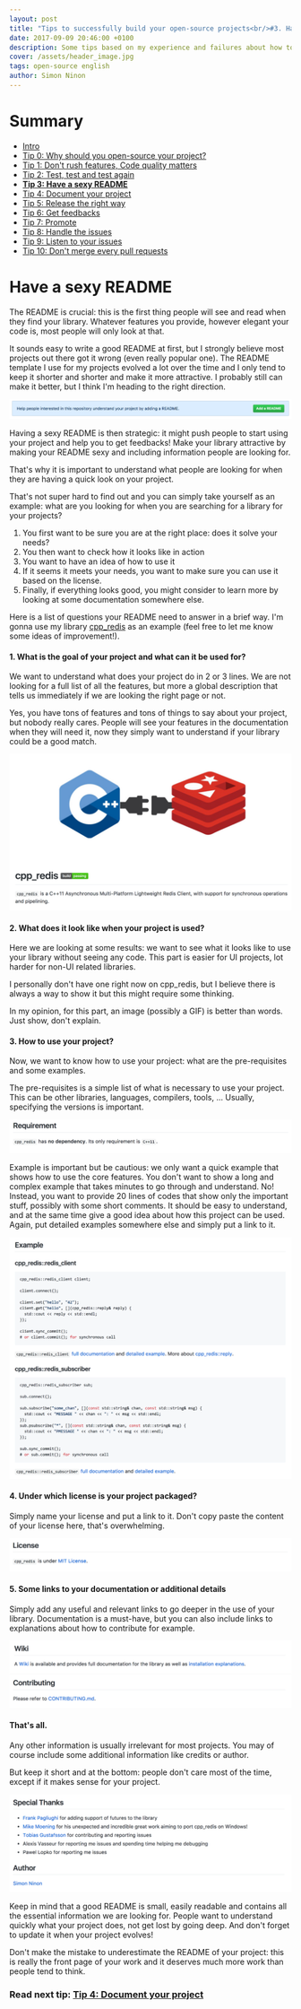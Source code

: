 ```yaml
---
layout: post
title: "Tips to successfully build your open-source projects<br/>#3. Have a sexy README"
date: 2017-09-09 20:46:00 +0100
description: Some tips based on my experience and failures about how to successfully build an open-source project
cover: /assets/header_image.jpg
tags: open-source english
author: Simon Ninon
---
```


# Summary
* [Intro](/2017/09/09/tips-to-build-your-open-source-projects-intro.html)
* [Tip 0: Why should you open-source your project?](/2017/09/09/tips-to-build-your-open-source-projects-tip00-why.html)
* [Tip 1: Don't rush features, Code quality matters](/2017/09/09/tips-to-build-your-open-source-projects-tip01-quality.html)
* [Tip 2: Test, test and test again](/2017/09/09/tips-to-build-your-open-source-projects-tip02-test.html)
* **[Tip 3: Have a sexy README](/2017/09/09/tips-to-build-your-open-source-projects-tip03-sexy-readme.html)**
* [Tip 4: Document your project](/2017/09/09/tips-to-build-your-open-source-projects-tip04-document.html)
* [Tip 5: Release the right way](/2017/09/09/tips-to-build-your-open-source-projects-tip05-release.html)
* [Tip 6: Get feedbacks](/2017/09/09/tips-to-build-your-open-source-projects-tip06-feedbacks.html)
* [Tip 7: Promote](/2017/09/09/tips-to-build-your-open-source-projects-tip07-promote.html)
* [Tip 8: Handle the issues](/2017/09/09/tips-to-build-your-open-source-projects-tip08-handle-issues.html)
* [Tip 9: Listen to your issues](/2017/09/09/tips-to-build-your-open-source-projects-tip09-listen-issues.html)
* [Tip 10: Don't merge every pull requests](/2017/09/09/tips-to-build-your-open-source-projects-tip10-pull-requests.html)


# Have a sexy README
The README is crucial: this is the first thing people will see and read when they find your library.
Whatever features you provide, however elegant your code is, most people will only look at that.

It sounds easy to write a good README at first, but I strongly believe most projects out there got it wrong (even really popular one).
The README template I use for my projects evolved a lot over the time and I only tend to keep it shorter and shorter and make it more attractive. I probably still can make it better, but I think I'm heading to the right direction.

<img src="/assets/tips_to_build_your_open_source_projects/add_readme.png" title="add readme"/>

Having a sexy README is then strategic: it might push people to start using your project and help you to get feedbacks!
Make your library attractive by making your README sexy and including information people are looking for.

That's why it is important to understand what people are looking for when they are having a quick look on your project.

That's not super hard to find out and you can simply take yourself as an example: what are you looking for when you are searching for a library for your projects?

1. You first want to be sure you are at the right place: does it solve your needs?
2. You then want to check how it looks like in action
3. You want to have an idea of how to use it
4. If it seems it meets your needs, you want to make sure you can use it based on the license.
5. Finally, if everything looks good, you might consider to learn more by looking at some documentation somewhere else.

Here is a list of questions your README need to answer in a brief way. I'm gonna use my library [cpp_redis](https://github.com/cylix/cpp_redis) as an example (feel free to let me know some ideas of improvement!).

#### 1. What is the goal of your project and what can it be used for?
We want to understand what does your project do in 2 or 3 lines.
We are not looking for a full list of all the features, but more a global description that tells us immediately if we are looking the right page or not.

Yes, you have tons of features and tons of things to say about your project, but nobody really cares.
People will see your features in the documentation when they will need it, now they simply want to understand if your library could be a good match.

<img src="/assets/tips_to_build_your_open_source_projects/readme_desc.png" title="readme description"/>

#### 2. What does it look like when your project is used?
Here we are looking at some results: we want to see what it looks like to use your library without seeing any code.
This part is easier for UI projects, lot harder for non-UI related libraries.

I personally don't have one right now on cpp_redis, but I believe there is always a way to show it but this might require some thinking.

In my opinion, for this part, an image (possibly a GIF) is better than words.
Just show, don't explain.

#### 3. How to use your project?
Now, we want to know how to use your project: what are the pre-requisites and some examples.

The pre-requisites is a simple list of what is necessary to use your project.
This can be other libraries, languages, compilers, tools, ...
Usually, specifying the versions is important.

<img src="/assets/tips_to_build_your_open_source_projects/readme_prereq.png" title="readme prerequisites"/>

Example is important but be cautious: we only want a quick example that shows how to use the core features.
You don't want to show a long and complex example that takes minutes to go through and understand.
No! Instead, you want to provide 20 lines of codes that show only the important stuff, possibly with some short comments.
It should be easy to understand, and at the same time give a good idea about how this project can be used.
Again, put detailed examples somewhere else and simply put a link to it.

<img src="/assets/tips_to_build_your_open_source_projects/readme_examples.png" title="readme examples"/>

#### 4. Under which license is your project packaged?
Simply name your license and put a link to it.
Don't copy paste the content of your license here, that's overwhelming.

<img src="/assets/tips_to_build_your_open_source_projects/readme_license.png" title="readme license"/>

#### 5. Some links to your documentation or additional details
Simply add any useful and relevant links to go deeper in the use of your library.
Documentation is a must-have, but you can also include links to explanations about how to contribute for example.

<img src="/assets/tips_to_build_your_open_source_projects/readme_doc.png" title="readme documentation"/>
<img src="/assets/tips_to_build_your_open_source_projects/readme_contrib.png" title="readme contributing"/>

#### That's all.
Any other information is usually irrelevant for most projects.
You may of course include some additional information like credits or author.

But keep it short and at the bottom: people don't care most of the time, except if it makes sense for your project.

<img src="/assets/tips_to_build_your_open_source_projects/readme_extra.png" title="readme extra"/>

Keep in mind that a good README is small, easily readable and contains all the essential information we are looking for.
People want to understand quickly what your project does, not get lost by going deep.
And don't forget to update it when your project evolves!

Don't make the mistake to underestimate the README of your project: this is really the front page of your work and it deserves much more work than people tend to think.

### Read next tip: [Tip 4: Document your project](/2017/09/09/tips-to-build-your-open-source-projects-tip04-document.html)
